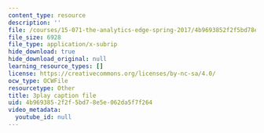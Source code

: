 ```yaml
---
content_type: resource
description: ''
file: /courses/15-071-the-analytics-edge-spring-2017/4b9693852f2f5bd78e5e062da5f7f264_iR1nRg-jm1o.vtt
file_size: 6928
file_type: application/x-subrip
hide_download: true
hide_download_original: null
learning_resource_types: []
license: https://creativecommons.org/licenses/by-nc-sa/4.0/
ocw_type: OCWFile
resourcetype: Other
title: 3play caption file
uid: 4b969385-2f2f-5bd7-8e5e-062da5f7f264
video_metadata:
  youtube_id: null
---
```

